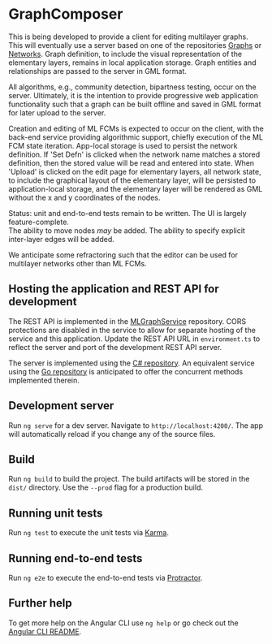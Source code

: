 # GraphComposer

This is being developed to provide a client for editing multilayer graphs.  This will eventually use a server based on one of the repositories [Graphs](https://github.com/smohr1824/Graphs) or [Networks](https://github.com/smohr1824/Networks). Graph definition, to include the 
visual representation of the elementary layers, remains in local application storage. Graph entities and relationships are passed to the server in GML format.

All algorithms, e.g., community detection, bipartness testing,  occur on the server.  Ultimately, it is the intention to provide progressive web application functionality such that a graph can be built offline and saved in GML format for later upload to the server.

Creation and editing of ML FCMs is expected to occur on the client, with the back-end
service providing algorithmic support, chiefly execution of the ML FCM state iteration.
App-local storage is used to persist the network definition. If 'Set Defn' is clicked when the
network name matches a stored definition, then the stored value will be read and entered into 
state.  When 'Upload' is clicked on the edit page for elementary layers, all network state,
to include the graphical layout of the elementary layer, will be persisted to application-local
storage, and the elementary layer will be rendered as GML without the x and y coordinates of 
the nodes. 

Status: unit and end-to-end tests remain to be written.  The UI is largely feature-complete.  
The ability to move nodes *may* be added. The ability to specify explicit inter-layer edges 
will be added.

We anticipate some refractoring such that the editor can be used for multilayer networks other than ML FCMs.  


## Hosting the application and REST API for development
The REST API is implemented in the [MLGraphService](https://github.com/smohr1824/MLGraphService) repository. CORS protections are disabled in the service to allow for 
separate hosting of the service and this application. Update the REST API URL in `environment.ts` to reflect the server and port of the development REST API server.

The server is implemented using the [C# repository](https://github.com/smohr1824/Graphs). An equivalent service using the [Go repository](https://github.com/smohr1824/Networks) is anticipated to offer the concurrent methods implemented therein. 

## Development server

Run `ng serve` for a dev server. Navigate to `http://localhost:4200/`. The app will automatically reload if you change any of the source files.

## Build

Run `ng build` to build the project. The build artifacts will be stored in the `dist/` directory. Use the `--prod` flag for a production build.

## Running unit tests

Run `ng test` to execute the unit tests via [Karma](https://karma-runner.github.io).

## Running end-to-end tests

Run `ng e2e` to execute the end-to-end tests via [Protractor](http://www.protractortest.org/).

## Further help

To get more help on the Angular CLI use `ng help` or go check out the [Angular CLI README](https://github.com/angular/angular-cli/blob/master/README.md).
